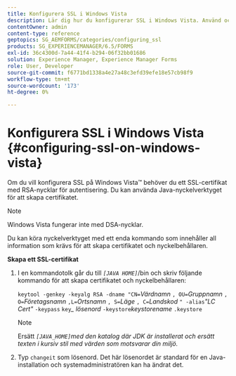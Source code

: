 ```yaml
---
title: Konfigurera SSL i Windows Vista
description: Lär dig hur du konfigurerar SSL i Windows Vista. Använd och kör Java Keytool för att generera SSL-certifikatet med RSA-nycklar för autentiseringen.
contentOwner: admin
content-type: reference
geptopics: SG_AEMFORMS/categories/configuring_ssl
products: SG_EXPERIENCEMANAGER/6.5/FORMS
exl-id: 36c4300d-7a44-41f4-b294-06f32bb01686
solution: Experience Manager, Experience Manager Forms
role: User, Developer
source-git-commit: f6771bd1338a4e27a48c3efd39efe18e57cb98f9
workflow-type: tm+mt
source-wordcount: '173'
ht-degree: 0%

---
```


# Konfigurera SSL i Windows Vista {#configuring-ssl-on-windows-vista}

Om du vill konfigurera SSL på Windows Vista™ behöver du ett SSL-certifikat med RSA-nycklar för autentisering. Du kan använda Java-nyckelverktyget för att skapa certifikatet.

>[!NOTE]
>
>Windows Vista fungerar inte med DSA-nycklar.

Du kan köra nyckelverktyget med ett enda kommando som innehåller all information som krävs för att skapa certifikatet och nyckelbehållaren.

**Skapa ett SSL-certifikat**

1. I en kommandotolk går du till *`[JAVA HOME]`*/bin och skriv följande kommando för att skapa certifikatet och nyckelbehållaren:

   `keytool -genkey -keyalg RSA -dname "CN=`*Värdnamn* `, OU=`*Gruppnamn* `, O=`*Företagsnamn* `,L=`*Ortsnamn* `, S=`*Läge* `, C=`*Landskod* `" -alias`*&quot;LC Cert&quot;* `-keypass` `key`*_* *lösenord* `-keystore`*keystorename* `.keystore`

   >[!NOTE]
   >
   >Ersätt *`[JAVA_HOME]`med den katalog där JDK är installerat och ersätt texten i kursiv stil med värden som motsvarar din miljö.*

1. Typ `changeit` som lösenord. Det här lösenordet är standard för en Java-installation och systemadministratören kan ha ändrat det.
